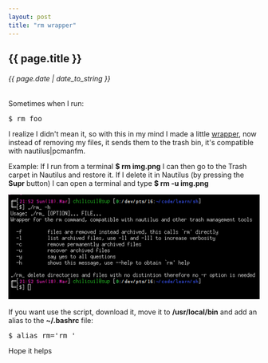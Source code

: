 ```yaml
---
layout: post
title: "rm wrapper"
---
```


## {{ page.title }}
###### {{ page.date | date_to_string }}

Sometimes when I run:

<pre class="sh_sh">
$ rm foo
</pre>

I realize I didn't mean it, so with this in my mind I made a little [wrapper](https://github.com/chilicuil/learn/blob/master/sh/tools/rm_), now instead of removing my files, it sends them to the trash bin, it's compatible with nautilus|pcmanfm.

Example: If I run from a terminal **$ rm img.png** I can then go to the Trash carpet in Nautilus and restore it. If I delete it in Nautilus (by pressing the **Supr** button) I can open a terminal and type **$ rm -u img.png**

**[![](/assets/img/53.png)](/assets/img/53.png)**

If you want use the script, download it, move it to **/usr/local/bin** and add an alias to the **~/.bashrc** file:

<pre class="sh_sh">
$ alias rm='rm_'
</pre>

Hope it helps
